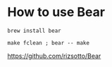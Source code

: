 # How to use Bear

```
brew install bear
```

```
make fclean ; bear -- make
```

https://github.com/rizsotto/Bear
